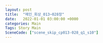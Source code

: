 ```yaml
---
layout: post
title:  "메인_회상_013~028장"
date:   2022-01-01 03:00:00 +0000
categories: Main
Tags: Story Main
SceneCode: ["scene_skip_cp013-028_q1_s10"]
---
```

